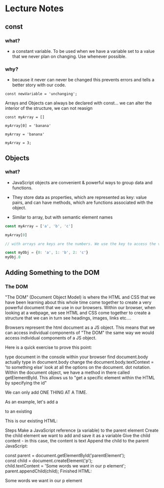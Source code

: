 # Lecture Notes

## const
### what?
- a constant variable. To be used when we have a variable set to a value that we never plan on changing. Use whenever possible.
### why?
- because it never can never be changed this prevents errors and tells a better story with our code.

`const newVariable = 'unchanging';`

Arrays and Objects can always be declared with const... we can alter the interior of the structure, we can not reasign 

`const myArray = []`

`myArray[0] = 'banana'`

`myArray = 'banana'`

`myArray = 3;`

## Objects
### what? 
- JavaScript objects are convenient & powerful ways to group data and functions. 
- They store data as properties, which are represented as key: value pairs, and can have methods, which are functions associated with the object.

- Similar to array, but with semantic element names

``` javaScript
const myArray = ['a', 'b', 'c']

myArray[0]

// with arrays are keys are the numbers. We use the key to access the value

const myObj = {0: 'a', 1: 'b', 2: 'c'}
myObj.0

```

## Adding Something to the DOM

### The DOM
"The DOM" (Document Object Model) is where the HTML and CSS that we have been learning about this whole time come together to create a very powerful document that we use in our browsers. Within our browser, when looking at a webpage, we see HTML and CSS come together to create a structure that we can in turn see headings, images, links etc....

Browsers represent the html document as a JS object. This means that we can access individual components of "The DOM" the same way we would access individual components of a JS object.

Here is a quick exercise to prove this point:

type document in the console within your browser
find document.body
actually type in document.body
change the document.body.textContext = 'to something else'
look at all the options on the document. dot notation.
Within the document object, we have a method in there called getElementById. This allows us to "get a specific element within the HTML by specifying the id"

We can only add ONE THING AT A TIME.

As an example, let's add a <p> to an existing <div>

This is our existing HTML:

<div id="parentElement">
</div>
Steps
Make a JavaScript reference (a variable) to the parent element
Create the child element we want to add and save it as a variable
Give the child content - in this case, the content is text
Append the child to the parent
JavaScript:

const parent = document.getElementById('parentElement');  
const child = document.createElement('p');  
child.textContent = 'Some words we want in our p element';  
parent.appendChild(child);
Finished HTML:

<div id="parent">
  <p>Some words we want in our p element</p>
</div>